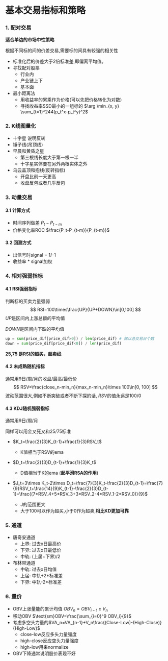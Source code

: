 # 基本交易指标和策略

### 1. 配对交易

**适合单边的市场中性策略**

根据不同标的间的价差交易,需要标的间具有较强的相关性

- 标准化后的价差大于2倍标准差,即偏离平均值。
- 寻找配对股票
  - 行业内
  - 产业链上下
  - 基本面
- 最小距离法
  - 用收益率的累乘作为价格(可以先把价格转化为对数)
  - 寻找收益率SSD最小的一组标的 $\arg \min_{x, y} \sum_{t=1}^244(p_t^x-p_t^y)^2$



### 2. K线图量化

- 十字星 说明反转
- 锤子线(吊顶线)
- 早晨和黄昏之星
  - 第三根线长度大于第一根一半
  - 十字星实体要在另外两根实体之外
- 乌云盖顶和抱线(反转指标)
  - 开盘比前一天更高
  - 收盘反包或者几乎反包



### 3. 动量交易

#### 3.1 计算方式

- 时间序列做差 $P_t-P_{t-m}$
- 价格变化率ROC  $\frac{P_t-P_{t-m}}{P_{t-m}}$

#### 3.2 回测方式

- 出信号时signal = 1/-1
- 收益率 * signal加权



### 4. 相对强弱指标

#### 4.1 RSI强弱指标

判断标的买卖力量强弱
$$
RSI=100\times\frac{UP}{UP+DOWN}\in[0,100]
$$
$UP$是区间内上涨总额的平均值

$DOWN$是区间内下跌的平均值

```python
up = sum(price_dif[price_dif>0]) / len(price_dif) # 除以总交易日个数
down = sum(price_dif[price_dif<0]) / len(price_dif)
```

**25,75 是RSI的超买，超卖线**



#### 4.2 未成熟随机指标

通常用9日/周/月的收盘/最高/最低价
$$
RSV=\frac{close_n-min_n}{max_n-min_n}\times 100\in[0, 100]
$$
波动范围很大,例如不断突破或者不断下探的话, $RSV$的值永远是100/0



#### 4.3 KDJ随机强弱指标

通常用9日/周/月

同样可以用金叉死叉和25/75标准

- $K_t=\frac{2}{3}K_{t-1}+\frac{1}{3}RSV_t$ 
  - K值相当于RSV的ema
- $D_t=\frac{2}{3}D_{t-1}+\frac{1}{3}K_t$
  - D值相当于K的ema (**起平滑RSA的作用**)

- $J_t=3\times K_t-2\times D_t=\frac{7}{3}K_t-\frac{2}{3}D_{t-1}=\frac{7}{9}RSV_t+\frac{14}{9}K_{t-1}-\frac{2}{3}D_{t-1}=\frac{(7*RSV_4+5*RSV_3+3*RSV_2-4*RSV_1-2*RSV_0)}{9}$
  - J的范围更大
  - 大于100可以作为超买,小于0作为超卖,**相比KD更加可靠**



### 5. 通道

- 唐奇安通道
  - 上界: 过去x日最高价
  - 下界: 过去x日最低价
  - 中轨: (上届+下界)/2
- 布林带通道
  - 中轨: 过去x日均值
  - 上届: 中轨+2*标准差
  - 下界: 中轨-2*标准差



### 6. 量价

- OBV上涨量能的累计均值 $OBV_n=OBV_{i-1}\pm V_n$
- 移动OBV $\text{sm}OBV=\frac{\sum_{i=0}^9 OBV_i}{9}$
- 考虑多空头力量的$VA_n=VA_{n-1}+V_n\frac{(Close-Low)-(High-Close)}{High-Low}$
  - close-low反应多头力量强度
  - high-close反应空头力量强度
  - high-low用来normalize
- OBV下降通常说明股价表现不好





 


